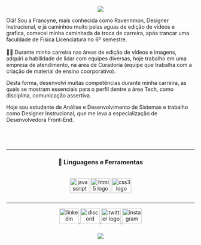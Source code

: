<div align="center">
<p>
  <img src= "https://cdn.discordapp.com/attachments/1054148317782745149/1163183782120128532/Hello_1.png?ex=653ea650&is=652c3150&hm=4389326f8aa669fd8d56e7bc584deced4c141015a0878dc6f7df28f0dd7cb094&"  />
</p>
</div>
Olá! Sou a Francyne, mais conhecida como Ravennmon, Designer Instrucional, e já caminhou muito pelas aguas de edição de vídeos e grafica, comecei minha caminhada de troca de carreira, após trancar uma faculdade de Fisíca Licenciatura no 6º semestre. 
<br>
<br>
👩‍💻 Durante minha carreira nas áreas de edição de vídeos e imagens, adquiri a habilidade de lidar com equipes diversas, hoje trabalho em uma empresa de atendimento, na area de Curadoria (equipe que trabalha com a criação de material de ensino coorporativo).

Desta forma, desenvolvi muitas competências durante minha carreira, as quais se mostram essenciais para o perfil dentre a área Tech, como disciplina, comunicação assertiva.

Hoje sou estudante de Análise e Desenvolvimento de Sistemas e trabalho como Designer Instrucional, que me leva a especialização de Desenvolvedora Front-End.

<br>
<br>
</p>

###

<hr>
<h3 align="center"> 🤖 Linguagens e Ferramentas</h3>
<br>

<div align="center">
  <img src="https://cdn.jsdelivr.net/gh/devicons/devicon/icons/javascript/javascript-original.svg" height="40" width="52" alt="javascript logo"  />
  <img src="https://cdn.jsdelivr.net/gh/devicons/devicon/icons/html5/html5-original.svg" height="40" width="52" alt="html5 logo"  />
  <img src="https://cdn.jsdelivr.net/gh/devicons/devicon/icons/css3/css3-original.svg" height="40" width="52" alt="css3 logo"  />
</div>

###

###
<hr>
<div align="center">
  <a href="https://www.linkedin.com/in/francyne-aparecida-leocadio-ramos-ba98bb128/" target="_blank">
    <img src="https://raw.githubusercontent.com/maurodesouza/profile-readme-generator/master/src/assets/icons/social/linkedin/default.svg" width="52" height="40" alt="linkedin logo"  />
  </a>
  <a href="mechamadeyaz" target="_blank">
    <img src="https://raw.githubusercontent.com/maurodesouza/profile-readme-generator/master/src/assets/icons/social/discord/default.svg" width="52" height="40" alt="discord logo"  />
  </a>
  <a href="https://twitter.com/ravennmon" target="_blank">
    <img src="https://raw.githubusercontent.com/maurodesouza/profile-readme-generator/master/src/assets/icons/social/twitter/default.svg" width="52" height="40" alt="twitter logo"  />
  </a>
  <a href="https://instagram.com/ravennmon" target="_blank">
    <img src="https://raw.githubusercontent.com/maurodesouza/profile-readme-generator/master/src/assets/icons/social/instagram/default.svg" width="52" height="40" alt="instagram logo"  />
  </a>
</div>

###

<div align="center">
  <img src="https://profile-counter.glitch.me/ravennmon/count.svg?"  />
</div>

###


